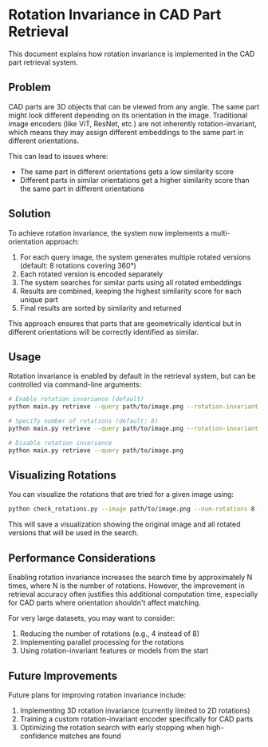# Rotation Invariance in CAD Part Retrieval

This document explains how rotation invariance is implemented in the CAD part retrieval system.

## Problem

CAD parts are 3D objects that can be viewed from any angle. The same part might look different depending on its orientation in the image. Traditional image encoders (like ViT, ResNet, etc.) are not inherently rotation-invariant, which means they may assign different embeddings to the same part in different orientations.

This can lead to issues where:
- The same part in different orientations gets a low similarity score
- Different parts in similar orientations get a higher similarity score than the same part in different orientations

## Solution

To achieve rotation invariance, the system now implements a multi-orientation approach:

1. For each query image, the system generates multiple rotated versions (default: 8 rotations covering 360°)
2. Each rotated version is encoded separately
3. The system searches for similar parts using all rotated embeddings
4. Results are combined, keeping the highest similarity score for each unique part
5. Final results are sorted by similarity and returned

This approach ensures that parts that are geometrically identical but in different orientations will be correctly identified as similar.

## Usage

Rotation invariance is enabled by default in the retrieval system, but can be controlled via command-line arguments:

```bash
# Enable rotation invariance (default)
python main.py retrieve --query path/to/image.png --rotation-invariant

# Specify number of rotations (default: 8)
python main.py retrieve --query path/to/image.png --rotation-invariant --num-rotations 12

# Disable rotation invariance
python main.py retrieve --query path/to/image.png
```

## Visualizing Rotations

You can visualize the rotations that are tried for a given image using:

```bash
python check_rotations.py --image path/to/image.png --num-rotations 8 --output rotations.png
```

This will save a visualization showing the original image and all rotated versions that will be used in the search.

## Performance Considerations

Enabling rotation invariance increases the search time by approximately N times, where N is the number of rotations. However, the improvement in retrieval accuracy often justifies this additional computation time, especially for CAD parts where orientation shouldn't affect matching.

For very large datasets, you may want to consider:
1. Reducing the number of rotations (e.g., 4 instead of 8)
2. Implementing parallel processing for the rotations
3. Using rotation-invariant features or models from the start

## Future Improvements

Future plans for improving rotation invariance include:

1. Implementing 3D rotation invariance (currently limited to 2D rotations)
2. Training a custom rotation-invariant encoder specifically for CAD parts
3. Optimizing the rotation search with early stopping when high-confidence matches are found
